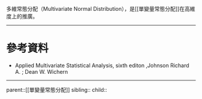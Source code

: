 多維常態分配（Multivariate Normal Distribution），是[[單變量常態分配]]在高維度上的推廣。
- - -
# 參考資料
- Applied Multivariate Statistical Analysis, sixth editon ,Johnson Richard A. ;  Dean W. Wichern
- - -
parent::[[單變量常態分配]]
sibling::
child::